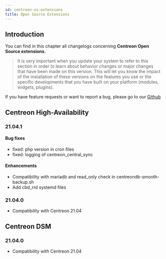 ```yaml
---
id: centreon-os-extensions
title: Open Source Extensions
---
```


## Introduction

You can find in this chapter all changelogs concerning **Centreon Open Source
extensions**.

> It is very important when you update your system to refer to this
> section in order to learn about behavior changes or major changes that
> have been made on this version. This will let you know the impact of
> the installation of these versions on the features you use or the
> specific developments that you have built on your platform (modules,
> widgets, plugins).

If you have feature requests or want to report a bug, please go to our
[Github](https://github.com/centreon/centreon/issues/new/choose)

## Centreon High-Availability

### 21.04.1
#### Bug fixes
- fixed: php version in cron files
- fixed: logging of centreon_central_sync

#### Enhancements

- Compatibility with mariadb and read_only check in centreondb-smooth-backup.sh
- Add cbd_rrd systemd files

### 21.04.0

- Compatibility with Centreon 21.04

## Centreon DSM

### 21.04.0

- Compatibility with Centreon 21.04
